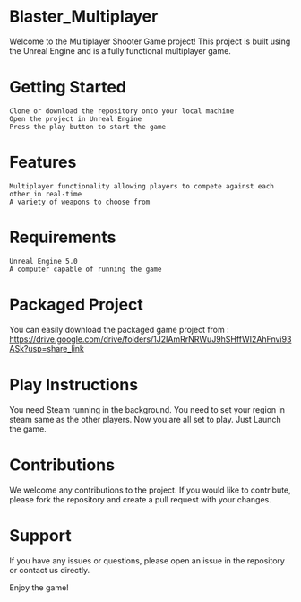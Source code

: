 # Blaster_Multiplayer

Welcome to the Multiplayer Shooter Game project! This project is built using the Unreal Engine and is a fully functional multiplayer game.

# Getting Started

    Clone or download the repository onto your local machine
    Open the project in Unreal Engine
    Press the play button to start the game

# Features

    Multiplayer functionality allowing players to compete against each other in real-time
    A variety of weapons to choose from

# Requirements

    Unreal Engine 5.0
    A computer capable of running the game

# Packaged Project

You can easily download the packaged game project from : https://drive.google.com/drive/folders/1J2IAmRrNRWuJ9hSHffWI2AhFnvi93ASk?usp=share_link

# Play Instructions
  
  You need Steam running in the background.
  You need to set your region in steam same as the other players.
  Now you are all set to play. Just Launch the game.

# Contributions

We welcome any contributions to the project. If you would like to contribute, please fork the repository and create a pull request with your changes.

# Support

If you have any issues or questions, please open an issue in the repository or contact us directly.

Enjoy the game!
